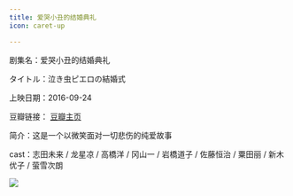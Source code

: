 ```yaml
---
title: 爱哭小丑的结婚典礼
icon: caret-up

---
```


剧集名：爱哭小丑的结婚典礼

タイトル：泣き虫ピエロの結婚式

上映日期：2016-09-24

豆瓣链接： [豆瓣主页](https://movie.douban.com/subject/26779951/)

简介：这是一个以微笑面对一切悲伤的纯爱故事 ​​​

cast：志田未来 / 龙星凉 / 高橋洋 / 冈山一 / 岩橋道子 / 佐藤恒治 / 粟田丽 / 新木优子 / 萤雪次朗

![](https://listpic.tsgsanjiao.com/movie/2016/2016akxcdjhdl.jpg)